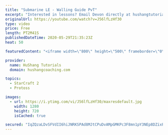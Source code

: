 ```yaml
---
title: "Submarine LE - Walling Guide PvT"
excerpt: "Interested in lessons? Email Devon directly at hushangtutorials@outlook.com ------------------------------------------------------------------------------------------------------- Want to support HuShang Tutorials directly? Patreon is a website where you can contribute a monthly donation that will help"
originalUrl: https://youtube.com/watch?v=J56lfLzHf30
type: video
price: Free
length: PT2M41S
publishedDateTime: 2020-05-29T21:35:23Z
heat: 50

featuredContent: "<iframe width=\"800\" height=\"500\" frameborder=\"0\" src=\"https://www.youtube.com/embed/J56lfLzHf30\" allow=\"accelerometer; autoplay; encrypted-media; gyroscope; picture-in-picture\" allowfullscreen></iframe>"

provider:
  name: HuShang Tutorials
  domain: hushangcoaching.com

topics:
  - StarCraft 2
  - Protoss

images:
  - url: https://i.ytimg.com/vi/J56lfLzHf30/maxresdefault.jpg
    width: 1280
    height: 720
    isCached: true

secured: "IqZQzaLDvSFVdII6hiJNRKSPAd8MJtCPuDvAMpGMKPc3F8mn1pY3NEp8DZixP/rGb+iv9juixbKipdM9gogfHWfyLe/GZuOxNzYhU/m66P/oZBKHCapTZM3AKuLc9u2DBhEpLRF9vo/3eAm4n7fAUqWfTkMpwZJe61Jk4mUbOyiKehv7PEhCAPaWQU3btmOTq6u/XltoApC5UrbqjG6vWiXZM7WmPXuLLBdriq0AXZjGkIWD2tslZ6pgYDCKgNalLYn9DFniTjQ4DT9LbJv4j6vLFDnaesQXgrWf6xo5HbTazpzCwVV2MUsP5HMNeGK/zTTHGeKh1vEQ6qsRrq314SmqfGjby/3vXFqkrWNQtmIM5MtonfhHJZqMIJtPBONCaF2h/XeMUW9ieiaNXy8X6XVHUmwk8OmIhjZILBQpPUA=;/N/MEcB0S8iwpGAPnm36Jw=="
---
```


